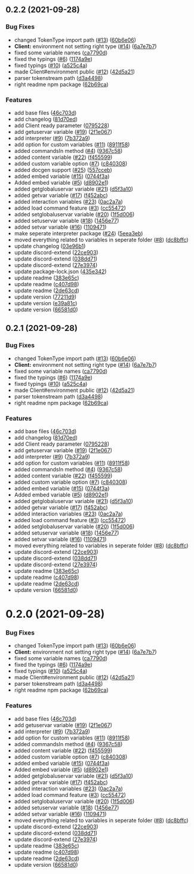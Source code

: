 ## 0.2.2 (2021-09-28)


### Bug Fixes

* changed TokenType import path ([#13](https://github.com/JTTechnic/discord-oversimplified/issues/13)) ([60b6e06](https://github.com/JTTechnic/discord-oversimplified/commit/60b6e068b7b1cd1a814e576de11a16aa1480132e))
* **Client:** environment not setting right type ([#14](https://github.com/JTTechnic/discord-oversimplified/issues/14)) ([6a7e7b7](https://github.com/JTTechnic/discord-oversimplified/commit/6a7e7b73156361ae8ece468529d006e3d63e2c3a))
* fixed some variable names ([ca7790d](https://github.com/JTTechnic/discord-oversimplified/commit/ca7790d84bd20a1d10c8eb0070b3e7a3021a3887))
* fixed the typings ([#6](https://github.com/JTTechnic/discord-oversimplified/issues/6)) ([1174a9e](https://github.com/JTTechnic/discord-oversimplified/commit/1174a9e02773fcdc8d992cf6dcb74871158413ac))
* fixed typings ([#10](https://github.com/JTTechnic/discord-oversimplified/issues/10)) ([a525c4a](https://github.com/JTTechnic/discord-oversimplified/commit/a525c4a5322efd8a58f4c56375226b4539a126f2))
* made Client#environment public ([#12](https://github.com/JTTechnic/discord-oversimplified/issues/12)) ([42d5a21](https://github.com/JTTechnic/discord-oversimplified/commit/42d5a21b090656c4380ef49ae4c485b3ed6a56d3))
* parser tokenstream path ([d3a4498](https://github.com/JTTechnic/discord-oversimplified/commit/d3a4498ba723a8c7aa0de876b00cba21dfc18d3c))
* right readme npm package ([62b69ca](https://github.com/JTTechnic/discord-oversimplified/commit/62b69ca4ebb8a1fb718b6f0dd2aa638656fd7c2d))


### Features

* add base files ([46c703d](https://github.com/JTTechnic/discord-oversimplified/commit/46c703d5ecfa2b63cb2af0ecadc6930a11a808fe))
* add changelog ([81d70ed](https://github.com/JTTechnic/discord-oversimplified/commit/81d70ed0686f4d7b3faf0f77b59d10152e9b5ca0))
* add Client ready parameter ([0795228](https://github.com/JTTechnic/discord-oversimplified/commit/0795228e0f1d3cdc17a4002e4ed55fe0ecd38dc7))
* add getuservar variable ([#19](https://github.com/JTTechnic/discord-oversimplified/issues/19)) ([2f1e067](https://github.com/JTTechnic/discord-oversimplified/commit/2f1e067ac2ed527701630d021874f0fc81db2562))
* add interpreter ([#9](https://github.com/JTTechnic/discord-oversimplified/issues/9)) ([7b372a9](https://github.com/JTTechnic/discord-oversimplified/commit/7b372a98e08061fdd4446ed9ee686cc548f6e19f))
* add option for custom variables ([#11](https://github.com/JTTechnic/discord-oversimplified/issues/11)) ([8911f58](https://github.com/JTTechnic/discord-oversimplified/commit/8911f5866d7bb28b9638a410b3c68cb79871ad78))
* added commandsIn method ([#4](https://github.com/JTTechnic/discord-oversimplified/issues/4)) ([9367c58](https://github.com/JTTechnic/discord-oversimplified/commit/9367c5876f637d86eeff9e9425c77cd97f4ab78d))
* added content variable ([#22](https://github.com/JTTechnic/discord-oversimplified/issues/22)) ([f455599](https://github.com/JTTechnic/discord-oversimplified/commit/f455599fde8c20f832ecf76732af6bba4e02b30f))
* added custom variable option ([#7](https://github.com/JTTechnic/discord-oversimplified/issues/7)) ([c840308](https://github.com/JTTechnic/discord-oversimplified/commit/c840308b34932a501257a8f282e7c87357b5d8df))
* added docgen support ([#25](https://github.com/JTTechnic/discord-oversimplified/issues/25)) ([557cceb](https://github.com/JTTechnic/discord-oversimplified/commit/557ccebd0b2d41b98e09a80d16403c35d368a95a))
* added embed variable ([#15](https://github.com/JTTechnic/discord-oversimplified/issues/15)) ([0744f3a](https://github.com/JTTechnic/discord-oversimplified/commit/0744f3ab80b1a2f5447ccfc71b3ad1e1ae730a60))
* Added embed variable ([#5](https://github.com/JTTechnic/discord-oversimplified/issues/5)) ([d8902e1](https://github.com/JTTechnic/discord-oversimplified/commit/d8902e19108d982a0ea0afa6c2904c8131369b47))
* added getglobaluservar variable ([#21](https://github.com/JTTechnic/discord-oversimplified/issues/21)) ([d5f3a10](https://github.com/JTTechnic/discord-oversimplified/commit/d5f3a10e9043e2cc00d7fb72a9ba8cd7c081ec27))
* added getvar variable ([#17](https://github.com/JTTechnic/discord-oversimplified/issues/17)) ([f452abc](https://github.com/JTTechnic/discord-oversimplified/commit/f452abca9bab280420e9fc3ff1249c66cb2af3d5))
* added interaction variables ([#23](https://github.com/JTTechnic/discord-oversimplified/issues/23)) ([0ac2a7a](https://github.com/JTTechnic/discord-oversimplified/commit/0ac2a7a6b4afaa73870ba296c9463f45710d9ebe))
* added load command feature ([#3](https://github.com/JTTechnic/discord-oversimplified/issues/3)) ([cc55472](https://github.com/JTTechnic/discord-oversimplified/commit/cc55472d371a7b8ac8b6e2e1c84aef3403be443c))
* added setglobaluservar variable ([#20](https://github.com/JTTechnic/discord-oversimplified/issues/20)) ([1f5d006](https://github.com/JTTechnic/discord-oversimplified/commit/1f5d00608467191dcf14ef1f1b877dd7584dbd5d))
* added setuservar variable ([#18](https://github.com/JTTechnic/discord-oversimplified/issues/18)) ([1456e77](https://github.com/JTTechnic/discord-oversimplified/commit/1456e772ae28527a3955c8cbca7b0b18a08c2970))
* added setvar variable ([#16](https://github.com/JTTechnic/discord-oversimplified/issues/16)) ([1109471](https://github.com/JTTechnic/discord-oversimplified/commit/11094710a8d387eebcadfeaa7bb0d43aab369c63))
* make seperate interpreter package ([#24](https://github.com/JTTechnic/discord-oversimplified/issues/24)) ([5eea3eb](https://github.com/JTTechnic/discord-oversimplified/commit/5eea3eb3a5906239ac813330c10700b861661d30))
* moved everything related to variables in seperate folder ([#8](https://github.com/JTTechnic/discord-oversimplified/issues/8)) ([dc8bffc](https://github.com/JTTechnic/discord-oversimplified/commit/dc8bffc4ff9d47e0edd8e12bdf26a48961602cde))
* update changelog ([03e96b1](https://github.com/JTTechnic/discord-oversimplified/commit/03e96b18bd910e2cbcc0faf6b2c71d6d98dc653e))
* update discord-extend ([22ce903](https://github.com/JTTechnic/discord-oversimplified/commit/22ce903020f4f5a39f2e9986dfab39c5fcca47b8))
* update discord-extend ([038dd71](https://github.com/JTTechnic/discord-oversimplified/commit/038dd7182fbbd8f1c03a7ff2aee22af68467072c))
* update discord-extend ([27e3974](https://github.com/JTTechnic/discord-oversimplified/commit/27e3974cf1983e0e49a6e9b3fde297924f2e5eb1))
* update package-lock.json ([435e342](https://github.com/JTTechnic/discord-oversimplified/commit/435e3423ac1ec4e43b0ae44c3ce26a701ed7aee4))
* update readme ([383e65c](https://github.com/JTTechnic/discord-oversimplified/commit/383e65ce975375bb263483f9b48dba6266e354ae))
* update readme ([c407d98](https://github.com/JTTechnic/discord-oversimplified/commit/c407d985a0437ad55892407cafbecea5e701ca80))
* update readme ([2de63cd](https://github.com/JTTechnic/discord-oversimplified/commit/2de63cdfcd349df74418e6a85e2c7f0036567f9d))
* update version ([77211d9](https://github.com/JTTechnic/discord-oversimplified/commit/77211d972afd8e6e932b583489cfbaa66c931cdd))
* update version ([e39a81c](https://github.com/JTTechnic/discord-oversimplified/commit/e39a81c16693fa39e134cbd2e63df36cbf67f58a))
* update version ([66581d0](https://github.com/JTTechnic/discord-oversimplified/commit/66581d0369e6b0cb502e283387fd31bf69f09cdc))



## 0.2.1 (2021-09-28)


### Bug Fixes

* changed TokenType import path ([#13](https://github.com/JTTechnic/discord-oversimplified/issues/13)) ([60b6e06](https://github.com/JTTechnic/discord-oversimplified/commit/60b6e068b7b1cd1a814e576de11a16aa1480132e))
* **Client:** environment not setting right type ([#14](https://github.com/JTTechnic/discord-oversimplified/issues/14)) ([6a7e7b7](https://github.com/JTTechnic/discord-oversimplified/commit/6a7e7b73156361ae8ece468529d006e3d63e2c3a))
* fixed some variable names ([ca7790d](https://github.com/JTTechnic/discord-oversimplified/commit/ca7790d84bd20a1d10c8eb0070b3e7a3021a3887))
* fixed the typings ([#6](https://github.com/JTTechnic/discord-oversimplified/issues/6)) ([1174a9e](https://github.com/JTTechnic/discord-oversimplified/commit/1174a9e02773fcdc8d992cf6dcb74871158413ac))
* fixed typings ([#10](https://github.com/JTTechnic/discord-oversimplified/issues/10)) ([a525c4a](https://github.com/JTTechnic/discord-oversimplified/commit/a525c4a5322efd8a58f4c56375226b4539a126f2))
* made Client#environment public ([#12](https://github.com/JTTechnic/discord-oversimplified/issues/12)) ([42d5a21](https://github.com/JTTechnic/discord-oversimplified/commit/42d5a21b090656c4380ef49ae4c485b3ed6a56d3))
* parser tokenstream path ([d3a4498](https://github.com/JTTechnic/discord-oversimplified/commit/d3a4498ba723a8c7aa0de876b00cba21dfc18d3c))
* right readme npm package ([62b69ca](https://github.com/JTTechnic/discord-oversimplified/commit/62b69ca4ebb8a1fb718b6f0dd2aa638656fd7c2d))


### Features

* add base files ([46c703d](https://github.com/JTTechnic/discord-oversimplified/commit/46c703d5ecfa2b63cb2af0ecadc6930a11a808fe))
* add changelog ([81d70ed](https://github.com/JTTechnic/discord-oversimplified/commit/81d70ed0686f4d7b3faf0f77b59d10152e9b5ca0))
* add Client ready parameter ([0795228](https://github.com/JTTechnic/discord-oversimplified/commit/0795228e0f1d3cdc17a4002e4ed55fe0ecd38dc7))
* add getuservar variable ([#19](https://github.com/JTTechnic/discord-oversimplified/issues/19)) ([2f1e067](https://github.com/JTTechnic/discord-oversimplified/commit/2f1e067ac2ed527701630d021874f0fc81db2562))
* add interpreter ([#9](https://github.com/JTTechnic/discord-oversimplified/issues/9)) ([7b372a9](https://github.com/JTTechnic/discord-oversimplified/commit/7b372a98e08061fdd4446ed9ee686cc548f6e19f))
* add option for custom variables ([#11](https://github.com/JTTechnic/discord-oversimplified/issues/11)) ([8911f58](https://github.com/JTTechnic/discord-oversimplified/commit/8911f5866d7bb28b9638a410b3c68cb79871ad78))
* added commandsIn method ([#4](https://github.com/JTTechnic/discord-oversimplified/issues/4)) ([9367c58](https://github.com/JTTechnic/discord-oversimplified/commit/9367c5876f637d86eeff9e9425c77cd97f4ab78d))
* added content variable ([#22](https://github.com/JTTechnic/discord-oversimplified/issues/22)) ([f455599](https://github.com/JTTechnic/discord-oversimplified/commit/f455599fde8c20f832ecf76732af6bba4e02b30f))
* added custom variable option ([#7](https://github.com/JTTechnic/discord-oversimplified/issues/7)) ([c840308](https://github.com/JTTechnic/discord-oversimplified/commit/c840308b34932a501257a8f282e7c87357b5d8df))
* added embed variable ([#15](https://github.com/JTTechnic/discord-oversimplified/issues/15)) ([0744f3a](https://github.com/JTTechnic/discord-oversimplified/commit/0744f3ab80b1a2f5447ccfc71b3ad1e1ae730a60))
* Added embed variable ([#5](https://github.com/JTTechnic/discord-oversimplified/issues/5)) ([d8902e1](https://github.com/JTTechnic/discord-oversimplified/commit/d8902e19108d982a0ea0afa6c2904c8131369b47))
* added getglobaluservar variable ([#21](https://github.com/JTTechnic/discord-oversimplified/issues/21)) ([d5f3a10](https://github.com/JTTechnic/discord-oversimplified/commit/d5f3a10e9043e2cc00d7fb72a9ba8cd7c081ec27))
* added getvar variable ([#17](https://github.com/JTTechnic/discord-oversimplified/issues/17)) ([f452abc](https://github.com/JTTechnic/discord-oversimplified/commit/f452abca9bab280420e9fc3ff1249c66cb2af3d5))
* added interaction variables ([#23](https://github.com/JTTechnic/discord-oversimplified/issues/23)) ([0ac2a7a](https://github.com/JTTechnic/discord-oversimplified/commit/0ac2a7a6b4afaa73870ba296c9463f45710d9ebe))
* added load command feature ([#3](https://github.com/JTTechnic/discord-oversimplified/issues/3)) ([cc55472](https://github.com/JTTechnic/discord-oversimplified/commit/cc55472d371a7b8ac8b6e2e1c84aef3403be443c))
* added setglobaluservar variable ([#20](https://github.com/JTTechnic/discord-oversimplified/issues/20)) ([1f5d006](https://github.com/JTTechnic/discord-oversimplified/commit/1f5d00608467191dcf14ef1f1b877dd7584dbd5d))
* added setuservar variable ([#18](https://github.com/JTTechnic/discord-oversimplified/issues/18)) ([1456e77](https://github.com/JTTechnic/discord-oversimplified/commit/1456e772ae28527a3955c8cbca7b0b18a08c2970))
* added setvar variable ([#16](https://github.com/JTTechnic/discord-oversimplified/issues/16)) ([1109471](https://github.com/JTTechnic/discord-oversimplified/commit/11094710a8d387eebcadfeaa7bb0d43aab369c63))
* moved everything related to variables in seperate folder ([#8](https://github.com/JTTechnic/discord-oversimplified/issues/8)) ([dc8bffc](https://github.com/JTTechnic/discord-oversimplified/commit/dc8bffc4ff9d47e0edd8e12bdf26a48961602cde))
* update discord-extend ([22ce903](https://github.com/JTTechnic/discord-oversimplified/commit/22ce903020f4f5a39f2e9986dfab39c5fcca47b8))
* update discord-extend ([038dd71](https://github.com/JTTechnic/discord-oversimplified/commit/038dd7182fbbd8f1c03a7ff2aee22af68467072c))
* update discord-extend ([27e3974](https://github.com/JTTechnic/discord-oversimplified/commit/27e3974cf1983e0e49a6e9b3fde297924f2e5eb1))
* update readme ([383e65c](https://github.com/JTTechnic/discord-oversimplified/commit/383e65ce975375bb263483f9b48dba6266e354ae))
* update readme ([c407d98](https://github.com/JTTechnic/discord-oversimplified/commit/c407d985a0437ad55892407cafbecea5e701ca80))
* update readme ([2de63cd](https://github.com/JTTechnic/discord-oversimplified/commit/2de63cdfcd349df74418e6a85e2c7f0036567f9d))
* update version ([66581d0](https://github.com/JTTechnic/discord-oversimplified/commit/66581d0369e6b0cb502e283387fd31bf69f09cdc))



# 0.2.0 (2021-09-28)


### Bug Fixes

* changed TokenType import path ([#13](https://github.com/JTTechnic/discord-oversimplified/issues/13)) ([60b6e06](https://github.com/JTTechnic/discord-oversimplified/commit/60b6e068b7b1cd1a814e576de11a16aa1480132e))
* **Client:** environment not setting right type ([#14](https://github.com/JTTechnic/discord-oversimplified/issues/14)) ([6a7e7b7](https://github.com/JTTechnic/discord-oversimplified/commit/6a7e7b73156361ae8ece468529d006e3d63e2c3a))
* fixed some variable names ([ca7790d](https://github.com/JTTechnic/discord-oversimplified/commit/ca7790d84bd20a1d10c8eb0070b3e7a3021a3887))
* fixed the typings ([#6](https://github.com/JTTechnic/discord-oversimplified/issues/6)) ([1174a9e](https://github.com/JTTechnic/discord-oversimplified/commit/1174a9e02773fcdc8d992cf6dcb74871158413ac))
* fixed typings ([#10](https://github.com/JTTechnic/discord-oversimplified/issues/10)) ([a525c4a](https://github.com/JTTechnic/discord-oversimplified/commit/a525c4a5322efd8a58f4c56375226b4539a126f2))
* made Client#environment public ([#12](https://github.com/JTTechnic/discord-oversimplified/issues/12)) ([42d5a21](https://github.com/JTTechnic/discord-oversimplified/commit/42d5a21b090656c4380ef49ae4c485b3ed6a56d3))
* parser tokenstream path ([d3a4498](https://github.com/JTTechnic/discord-oversimplified/commit/d3a4498ba723a8c7aa0de876b00cba21dfc18d3c))
* right readme npm package ([62b69ca](https://github.com/JTTechnic/discord-oversimplified/commit/62b69ca4ebb8a1fb718b6f0dd2aa638656fd7c2d))


### Features

* add base files ([46c703d](https://github.com/JTTechnic/discord-oversimplified/commit/46c703d5ecfa2b63cb2af0ecadc6930a11a808fe))
* add getuservar variable ([#19](https://github.com/JTTechnic/discord-oversimplified/issues/19)) ([2f1e067](https://github.com/JTTechnic/discord-oversimplified/commit/2f1e067ac2ed527701630d021874f0fc81db2562))
* add interpreter ([#9](https://github.com/JTTechnic/discord-oversimplified/issues/9)) ([7b372a9](https://github.com/JTTechnic/discord-oversimplified/commit/7b372a98e08061fdd4446ed9ee686cc548f6e19f))
* add option for custom variables ([#11](https://github.com/JTTechnic/discord-oversimplified/issues/11)) ([8911f58](https://github.com/JTTechnic/discord-oversimplified/commit/8911f5866d7bb28b9638a410b3c68cb79871ad78))
* added commandsIn method ([#4](https://github.com/JTTechnic/discord-oversimplified/issues/4)) ([9367c58](https://github.com/JTTechnic/discord-oversimplified/commit/9367c5876f637d86eeff9e9425c77cd97f4ab78d))
* added content variable ([#22](https://github.com/JTTechnic/discord-oversimplified/issues/22)) ([f455599](https://github.com/JTTechnic/discord-oversimplified/commit/f455599fde8c20f832ecf76732af6bba4e02b30f))
* added custom variable option ([#7](https://github.com/JTTechnic/discord-oversimplified/issues/7)) ([c840308](https://github.com/JTTechnic/discord-oversimplified/commit/c840308b34932a501257a8f282e7c87357b5d8df))
* added embed variable ([#15](https://github.com/JTTechnic/discord-oversimplified/issues/15)) ([0744f3a](https://github.com/JTTechnic/discord-oversimplified/commit/0744f3ab80b1a2f5447ccfc71b3ad1e1ae730a60))
* Added embed variable ([#5](https://github.com/JTTechnic/discord-oversimplified/issues/5)) ([d8902e1](https://github.com/JTTechnic/discord-oversimplified/commit/d8902e19108d982a0ea0afa6c2904c8131369b47))
* added getglobaluservar variable ([#21](https://github.com/JTTechnic/discord-oversimplified/issues/21)) ([d5f3a10](https://github.com/JTTechnic/discord-oversimplified/commit/d5f3a10e9043e2cc00d7fb72a9ba8cd7c081ec27))
* added getvar variable ([#17](https://github.com/JTTechnic/discord-oversimplified/issues/17)) ([f452abc](https://github.com/JTTechnic/discord-oversimplified/commit/f452abca9bab280420e9fc3ff1249c66cb2af3d5))
* added interaction variables ([#23](https://github.com/JTTechnic/discord-oversimplified/issues/23)) ([0ac2a7a](https://github.com/JTTechnic/discord-oversimplified/commit/0ac2a7a6b4afaa73870ba296c9463f45710d9ebe))
* added load command feature ([#3](https://github.com/JTTechnic/discord-oversimplified/issues/3)) ([cc55472](https://github.com/JTTechnic/discord-oversimplified/commit/cc55472d371a7b8ac8b6e2e1c84aef3403be443c))
* added setglobaluservar variable ([#20](https://github.com/JTTechnic/discord-oversimplified/issues/20)) ([1f5d006](https://github.com/JTTechnic/discord-oversimplified/commit/1f5d00608467191dcf14ef1f1b877dd7584dbd5d))
* added setuservar variable ([#18](https://github.com/JTTechnic/discord-oversimplified/issues/18)) ([1456e77](https://github.com/JTTechnic/discord-oversimplified/commit/1456e772ae28527a3955c8cbca7b0b18a08c2970))
* added setvar variable ([#16](https://github.com/JTTechnic/discord-oversimplified/issues/16)) ([1109471](https://github.com/JTTechnic/discord-oversimplified/commit/11094710a8d387eebcadfeaa7bb0d43aab369c63))
* moved everything related to variables in seperate folder ([#8](https://github.com/JTTechnic/discord-oversimplified/issues/8)) ([dc8bffc](https://github.com/JTTechnic/discord-oversimplified/commit/dc8bffc4ff9d47e0edd8e12bdf26a48961602cde))
* update discord-extend ([22ce903](https://github.com/JTTechnic/discord-oversimplified/commit/22ce903020f4f5a39f2e9986dfab39c5fcca47b8))
* update discord-extend ([038dd71](https://github.com/JTTechnic/discord-oversimplified/commit/038dd7182fbbd8f1c03a7ff2aee22af68467072c))
* update discord-extend ([27e3974](https://github.com/JTTechnic/discord-oversimplified/commit/27e3974cf1983e0e49a6e9b3fde297924f2e5eb1))
* update readme ([383e65c](https://github.com/JTTechnic/discord-oversimplified/commit/383e65ce975375bb263483f9b48dba6266e354ae))
* update readme ([c407d98](https://github.com/JTTechnic/discord-oversimplified/commit/c407d985a0437ad55892407cafbecea5e701ca80))
* update readme ([2de63cd](https://github.com/JTTechnic/discord-oversimplified/commit/2de63cdfcd349df74418e6a85e2c7f0036567f9d))
* update version ([66581d0](https://github.com/JTTechnic/discord-oversimplified/commit/66581d0369e6b0cb502e283387fd31bf69f09cdc))



